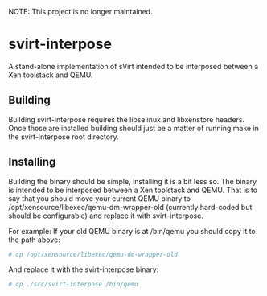 NOTE: This project is no longer maintained.

svirt-interpose
===============

A stand-alone implementation of sVirt intended to be interposed between a Xen toolstack and QEMU.

Building
--------
Building svirt-interpose requires the libselinux and libxenstore headers.
Once those are installed building should just be a matter of running make in the svirt-interpose root directory.

Installing
----------
Building the binary should be simple, installing it is a bit less so.
The binary is intended to be interposed between a Xen toolstack and QEMU.
That is to say that you should move your current QEMU binary to /opt/xensource/libexec/qemu-dm-wrapper-old  (currently hard-coded but should be configurable) and replace it with svirt-interpose.

For example:
If your old QEMU binary is at /bin/qemu you should copy it to the path above:
```sh
# cp /opt/xensource/libexec/qemu-dm-wrapper-old
```
And replace it with the svirt-interpose binary:
```sh
# cp ./src/svirt-interpose /bin/qemu
```

